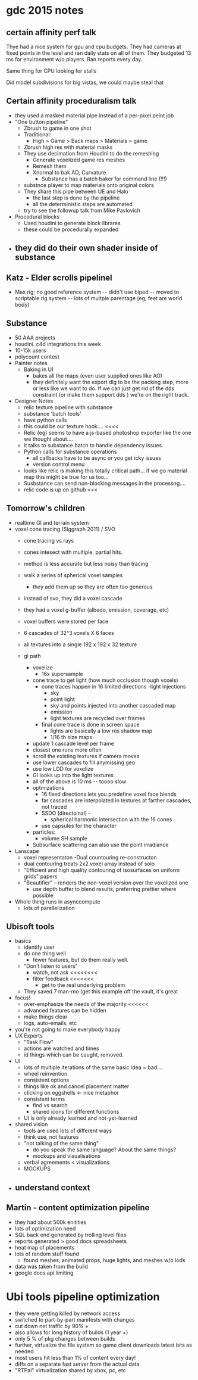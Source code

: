 gdc 2015 notes
=============

certain affinity perf talk
-----
Thye had a nice system for gpu and cpu budgets.  They had cameras at fixed points in the level and ran daily stats on all of them.  They budgeted 13 ms for environment w/o players.  Ran reports every day.

Same thing for CPU looking for stalls

Did model subdivisions for big vistas, we could maybe steal that



Certain affinity proceduralism talk
---
* they used a masked material pipe instead of a per-pixel peint job
* "One button pipeline" 
	- Zbrush to game in one shot
	- Traditional:
		- High > Game > Back maps > Materials > game
	- Zbrush high res with material masks
	- They use decimation from Houdini to do the remeshing
		- Generate voxelized game res meshes
		- Remesh them
		- Xnormal to bak AO, Curvature
			- Substance has a batch baker for command line (!!!) 
	- substnce player to map materials onto original colors
	- They share this pipe between UE and Halo 
		- the last step is done by the pipeline
		- all the deterministic steps are automated
	- try to see the followup talk from Mike Pavlovich
* Procedural blocks
	- Used houdini to generate block librares
	- these could be procedurally expanded
* they did do their own shader inside of substance
	- 

Katz - Elder scrolls pipelinel
---
-  Max rig; no good reference system
-- didn't use biped
-- moved to scriptable rig system
-- lots of multple parentage (eg, feet are world body)


Substance 
---
* 50 AAA projects
* houdini. c4d integrations this week
* 10-15k users
* polycount contest
* Painter notes
	* Baking in UI
		- bakes all the maps (even user supplied ones like AO)
		- they definitely want the export dlg to be the packing step, more or less like we want to do.  If we can just get rid of the dds constraint (or make them support dds ) we're on the right track.
* Designer Notes
	- relic texture pipeline with substance
	- substance 'batch tools'
	- have python calls
	- this could be our texture hook.... <<<<
	- Relic (eg) seems to have a js-based photoshop exporter like the one we thought about....
	- it talks to substance batch to handle dependency issues.
	- Python calls for substance operations
		- all callbacks have to be async or you get icky issues
		- version control menu
	- looks like relic is making this totally critical path... if we go material map this might be true for us too...
	- Susbstance can send non-blocking messages in the processng....
	- relic code is up on github <<<

Tomorrow's children
----
* realtime GI and terrain system
* voxel cone tracing (Siggraph 2011) / SVO
	- cone tracing vs rays
	- cones intesect with multiple, partial hits.
	- method is less accurate but less noisy than tracing
	- walk a series of spherical voxel samples
		- they add them up so they are often too generous

	- instead of svo, they did a voxel cascade
	- they had a voxel g-buffer (albedo, emission, coverage, etc)
	- voxel buffers were stored per face 
	- 6 cascades of 32^3 voxels X 6 faces
	- all textures into a single 192 x 192 x 32  texture
	- gi path
		- voxelize 
			- 16x supersample
		- cone trace to get light (how much occlusion though voxels)
			- cone traces happen in 16 limited directions
			-light injections
				- sky
				- point light
				- sky and points injected into another cascaded map
				- emission
				- light textures are recycled over frames
			- final cone trace is done in screen space
				- lights are basically a low res shadow map
				- 1/16 th size maps			
		- update 1 cascade level per frame
		- closest one runs more often
		- scroll the existing textures if camera moves
		- use lower cascades to fill anymissing geo
		- use low LOD for voxelize
		- GI looks up into the light textures
		- all of the above is 10 ms -- toooo slow
		- optmizations
			- 16 fixed directions lets you predefine voxel face blends
			- far cascades are interpolated in textures at farther cascades, not traced
			- SSDO (directoinal) - 
				- spherical harmonic intersection with the 16 cones
			- use capsules for the character
		- particles:
			- volume SH sample
		- Subsurface scattering can also use the point irradiance
* Lanscape
	- voxel representaton
	-Dual countouring re-constructon
	- dual contouring treats 2x2 voxel array instead of solo
	- "Efficient and high quality contouring of isosurfaces on uniform grids" papers
	- "Beautifier" - renders the non-voxel version over the voxelized one
		- use depth buffer to blend results, preferring prettier where possible
* Whole thing runs in asynccompute
	- lots of parellelization

Ubisoft tools
---
- basics
	- identify user
	- do one thing well
		- fewer features, but do them really well.
	- "Don't listen to users"
		- watch, not ask  <<<<<<<<
		- filter feedback  <<<<<<<
			- get to the real underlying problem
	- They saved 7 man-mo (get this example off the vault, it's great
- focus!
	- over-emphasize the needs of the majority  <<<<<<
	- advanced features can be hidden
	- make things clear
	- logs, auto-emails. etc
- you're not going to make everybody happy
- UX Experts
	- "Task Flow"
	- actions are watched and times
	- id things which can be caught, removed.
- UI
	- lots of multiple iterations of the same basic idea = bad....
	- wheel reinvention
	- consistent options
	- things like ok and cancel placement matter
	- clicking on eggshells <- nice metaphor
	- consistent terms
		- find vs search
		- shared icons for different functions
	- UI is only already learned and not-yet-learned
- shared vision
	- tools are used lots of different ways
	- think use, not features
	- "not talking of the same thing"
		- do you speak the same language? About the same things?
		- mockups and visualisations
	- verbal agreements < visualizations
	- MOCKUPS
- understand context
	- 	 	

Martin - content optimization pipeline
---
- they had about 500k enitities
- lots of optimization need
- SQL back end generated by trolling level files
- reports generated > good docs spreadsheets
- heat map of placements
- lots of random stuff found
	- found meshes, animated props, huge lights, and meshes w/o lods
- data was taken from the build
- google docs api limiting

Ubi tools pipeline optimization
===========================
- they were getting killed by network access
- switched to part-by-part manifests with changes
- cut down net traffic by 90% + 
- also allows for long history of builds (1 year +)
- only 5 %  of pkg changes between builds
- further, virtualize the file system so game client downloads latest bits as needed
- most users hit less than 1% of content every day!
- diffs on a separate fast server from the actual data
- "RTPal" virtualization shared by xbox, pc, etc



